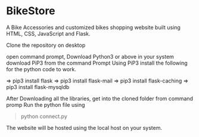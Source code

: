 # BikeStore
A Bike Accessories and customized bikes shopping website built using HTML, CSS, JavaScript and Flask.

Clone the repository on desktop
 
open command prompt, 
Download Python3 or above in your system
download PiP3 from the command Prompt
Using PiP3 install the following for the python code to work.

 => pip3 install flask
 => pip3 install flask-mail
 => pip3 install flask-caching
 => pip3 install flask-mysqldb

After Downloading all the libraries, get into the cloned folder from command promp 
Run the python file using 
>python connect.py

The website will be hosted using the local host on your system.
